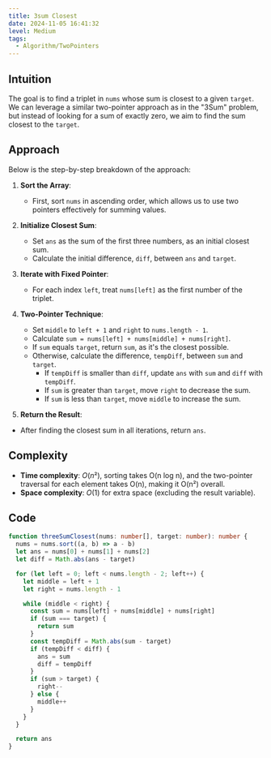 ```yaml
---
title: 3sum Closest
date: 2024-11-05 16:41:32
level: Medium
tags:  
  - Algorithm/TwoPointers
---
```


## Intuition

The goal is to find a triplet in `nums` whose sum is closest to a given `target`. We can leverage a similar two-pointer approach as in the "3Sum" problem, but instead of looking for a sum of exactly zero, we aim to find the sum closest to the `target`.

## Approach

Below is the step-by-step breakdown of the approach:

1. **Sort the Array**:
	- First, sort `nums` in ascending order, which allows us to use two pointers effectively for summing values.
	
2. **Initialize Closest Sum**:
	- Set `ans` as the sum of the first three numbers, as an initial closest sum.
	- Calculate the initial difference, `diff`, between `ans` and `target`.
	
3. **Iterate with Fixed Pointer**:
	- For each index `left`, treat `nums[left]` as the first number of the triplet.
	
4. **Two-Pointer Technique**:
	- Set `middle` to `left + 1` and `right` to `nums.length - 1`.
	- Calculate `sum = nums[left] + nums[middle] + nums[right]`.
	- If `sum` equals `target`, return `sum`, as it's the closest possible.
	- Otherwise, calculate the difference, `tempDiff`, between `sum` and `target`.  
		- If `tempDiff` is smaller than `diff`, update `ans` with `sum` and `diff` with `tempDiff`.  
		- If `sum` is greater than `target`, move `right` to decrease the sum.  
		- If `sum` is less than `target`, move `middle` to increase the sum.
		
5. **Return the Result**:
  - After finding the closest sum in all iterations, return `ans`.

## Complexity

- **Time complexity**: $O(n²)$, sorting takes O(n log n), and the two-pointer traversal for each element takes O(n), making it O(n²) overall.
- **Space complexity**: $O(1)$ for extra space (excluding the result variable).

## Code

```typescript
function threeSumClosest(nums: number[], target: number): number {
  nums = nums.sort((a, b) => a - b)
  let ans = nums[0] + nums[1] + nums[2]
  let diff = Math.abs(ans - target)

  for (let left = 0; left < nums.length - 2; left++) {
    let middle = left + 1
    let right = nums.length - 1

    while (middle < right) {
      const sum = nums[left] + nums[middle] + nums[right]
      if (sum === target) {
        return sum
      }
      const tempDiff = Math.abs(sum - target)
      if (tempDiff < diff) {
        ans = sum
        diff = tempDiff
      }
      if (sum > target) {
        right--
      } else {
        middle++
      }
    }
  }

  return ans
}
```
